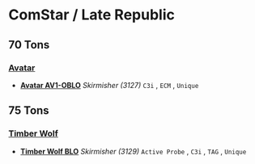 # ComStar / Late Republic 

## 70 Tons 

### [Avatar](../../mechs/avatar.md) 

- [**Avatar AV1-OBLO**](../../mechs/avatar/avatar_av1-oblo.md) *Skirmisher (3127)* `C3i` , `ECM` , `Unique` 

## 75 Tons 

### [Timber Wolf](../../mechs/timber_wolf.md) 

- [**Timber Wolf BLO**](../../mechs/timber_wolf/timber_wolf_blo.md) *Skirmisher (3129)* `Active Probe` , `C3i` , `TAG` , `Unique` 

